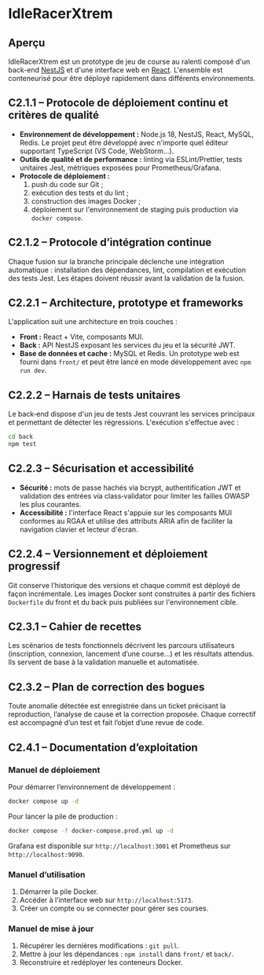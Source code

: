 # IdleRacerXtrem

## Aperçu
IdleRacerXtrem est un prototype de jeu de course au ralenti composé d'un back-end [NestJS](https://nestjs.com/) et d'une interface web en [React](https://react.dev/). L'ensemble est conteneurisé pour être déployé rapidement dans différents environnements.

## C2.1.1 – Protocole de déploiement continu et critères de qualité
- **Environnement de développement :** Node.js 18, NestJS, React, MySQL, Redis. Le projet peut être développé avec n'importe quel éditeur supportant TypeScript (VS Code, WebStorm…).
- **Outils de qualité et de performance :** linting via ESLint/Prettier, tests unitaires Jest, métriques exposées pour Prometheus/Grafana.
- **Protocole de déploiement :**
  1. push du code sur Git ;
  2. exécution des tests et du lint ;
  3. construction des images Docker ;
  4. déploiement sur l'environnement de staging puis production via `docker compose`.

## C2.1.2 – Protocole d’intégration continue
Chaque fusion sur la branche principale déclenche une intégration automatique : installation des dépendances, lint, compilation et exécution des tests Jest. Les étapes doivent réussir avant la validation de la fusion.

## C2.2.1 – Architecture, prototype et frameworks
L'application suit une architecture en trois couches :
- **Front :** React + Vite, composants MUI.
- **Back :** API NestJS exposant les services du jeu et la sécurité JWT.
- **Base de données et cache :** MySQL et Redis.
Un prototype web est fourni dans `front/` et peut être lancé en mode développement avec `npm run dev`.

## C2.2.2 – Harnais de tests unitaires
Le back‑end dispose d'un jeu de tests Jest couvrant les services principaux et permettant de détecter les régressions. L'exécution s'effectue avec :

```bash
cd back
npm test
```

## C2.2.3 – Sécurisation et accessibilité
- **Sécurité :** mots de passe hachés via bcrypt, authentification JWT et validation des entrées via class‑validator pour limiter les failles OWASP les plus courantes.
- **Accessibilité :** l'interface React s'appuie sur les composants MUI conformes au RGAA et utilise des attributs ARIA afin de faciliter la navigation clavier et lecteur d'écran.

## C2.2.4 – Versionnement et déploiement progressif
Git conserve l’historique des versions et chaque commit est déployé de façon incrémentale. Les images Docker sont construites à partir des fichiers `Dockerfile` du front et du back puis publiées sur l'environnement cible.

## C2.3.1 – Cahier de recettes
Les scénarios de tests fonctionnels décrivent les parcours utilisateurs (inscription, connexion, lancement d’une course…) et les résultats attendus. Ils servent de base à la validation manuelle et automatisée.

## C2.3.2 – Plan de correction des bogues
Toute anomalie détectée est enregistrée dans un ticket précisant la reproduction, l’analyse de cause et la correction proposée. Chaque correctif est accompagné d’un test et fait l’objet d’une revue de code.

## C2.4.1 – Documentation d’exploitation
### Manuel de déploiement
Pour démarrer l’environnement de développement :

```bash
docker compose up -d
```

Pour lancer la pile de production :

```bash
docker compose -f docker-compose.prod.yml up -d
```

Grafana est disponible sur `http://localhost:3001` et Prometheus sur `http://localhost:9090`.

### Manuel d’utilisation
1. Démarrer la pile Docker.
2. Accéder à l’interface web sur `http://localhost:5173`.
3. Créer un compte ou se connecter pour gérer ses courses.

### Manuel de mise à jour
1. Récupérer les dernières modifications : `git pull`.
2. Mettre à jour les dépendances : `npm install` dans `front/` et `back/`.
3. Reconstruire et redéployer les conteneurs Docker.

